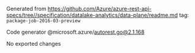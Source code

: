 Generated from https://github.com/Azure/azure-rest-api-specs/tree//specification/datalake-analytics/data-plane/readme.md tag: `package-job-2016-03-preview`

Code generator @microsoft.azure/autorest.go@2.1.168

No exported changes